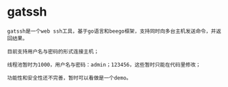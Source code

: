 # gatssh

    gatssh是一个web ssh工具，基于go语言和beego框架，支持同时向多台主机发送命令，并返回结果。
    
    目前支持用户名与密码的形式连接主机；
    
    线程池暂时为1000，用户名与密码：admin；123456，这些暂时只能在代码里修改；
    
    功能性和安全性还不完善，暂时可以看做是一个demo。
    
